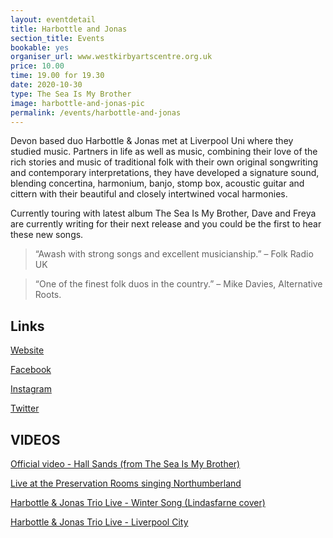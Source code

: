 ```yaml
---
layout: eventdetail
title: Harbottle and Jonas
section_title: Events
bookable: yes
organiser_url: www.westkirbyartscentre.org.uk
price: 10.00
time: 19.00 for 19.30
date: 2020-10-30
type: The Sea Is My Brother
image: harbottle-and-jonas-pic
permalink: /events/harbottle-and-jonas
---
```


Devon based duo Harbottle & Jonas met at Liverpool Uni where they studied music. Partners in life as well as music, combining their love of the rich stories and music of traditional folk with their own original songwriting and contemporary interpretations, they have developed a signature sound, blending concertina, harmonium, banjo, stomp box, acoustic guitar and cittern with their beautiful and closely intertwined vocal harmonies.  

Currently touring with latest album The Sea Is My Brother, Dave and Freya are currently writing for their next release and you could be the first to hear these new songs.

> “Awash with strong songs and excellent musicianship.” – Folk Radio UK

> “One of the finest folk duos in the country.” – Mike Davies, Alternative Roots.

## Links
[Website](https://www.harbottleandjonas.com)

[Facebook](https://www.facebook.com/harbottleandjonas)

[Instagram](https://www.instagram.com/harbottleandjonas)

[Twitter](https://www.twitter.com/harbottle_jonas)

## VIDEOS

[Official video - Hall Sands (from The Sea Is My Brother)](https://youtu.be/mEQcsWaV3EM)

[Live at the Preservation Rooms singing Northumberland](https://youtu.be/jLx7_fJwqao)

[Harbottle & Jonas Trio Live - Winter Song (Lindasfarne cover)](https://youtu.be/1JxJU3ZkFj4)

[Harbottle & Jonas Trio Live - Liverpool City](https://youtu.be/s-z7tzLmC6s)
